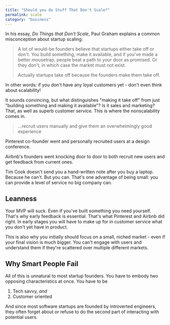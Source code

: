 ```yaml
---
title: "Should you do Stuff That Don't Scale?"
permalink: scale
category: "business"
---
```


In his essay, _Do Things that Don't Scale_, Paul Graham explains a common misconception about startup scaling:

> A lot of would-be founders believe that startups either take off or don't. You build something, make it available, and if you've made a better mousetrap, people beat a path to your door as promised. Or they don't, in which case the market must not exist.
> 
> Actually startups take off because the founders make them take off.

In other words: if you don't have any loyal customers yet - don't even think about scalability!

It sounds convincing, but what distinguishes "making it take off" from just "building something and making it available"? Is it sales and marketing? That, as well as superb customer service. This is where the nonscalability comes in.

> ...recruit users manually and give them an overwhelmingly good experience

Pinterest co-founder went and personally recruited users at a design conference.

Airbnb's founders went knocking door to door to both recruit new users and get feedback from current ones.

Tim Cook doesn't send you a hand-written note after you buy a laptop. Because he can't. But you can. That's one advantage of being small: you can provide a level of service no big company can.

## Leanness

Your MVP will suck. Even if you've built something you need yourself. That's why early feedback is essential. That's what Pinterest and Airbnb did right. In early stages you will have to make up for in customer service what you don't yet have in product.

This is also why you initially should focus on a small, niched market - even if your final vision is much bigger. You can't engage with users and understand them if they're scattered over multiple different markets.

## Why Smart People Fail

All of this is unnatural to most startup founders. You have to embody two opposing characteristics at once. You have to be

1. Tech savvy, _and_
2. Customer oriented

And since most software startups are founded by introverted engineers, they often forget about or refuse to do the second part of interacting with potential users.
